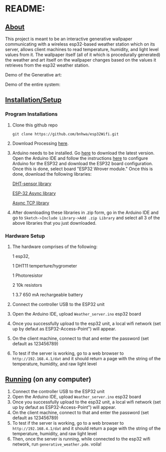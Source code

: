 # README:



## <u>About</u>

This project is meant to be an interactive generative wallpaper communicating with a wireless esp32-based weather station which on its server, allows client machines to read temperature, humidity, and light level values from it. The wallpaper itself (all of it which is procedurally generated) the weather and art itself on the wallpaper changes based on the values it retrieves from the esp32 weather station. 

Demo of the Generative art:

Demo of the entire system: 



## <u>Installation/Setup</u>

### Program Installations

1. Clone this github repo

   ```
   git clone https://github.com/bnhwa/esp32Wifi.git
   ```

   

2. Download Processing [here](https://processing.org/download/).

3. Arduino needs to be installed. Go [here](https://www.arduino.cc/en/software) to download the latest version. Open the Arduino IDE and follow the instructions [here](https://randomnerdtutorials.com/getting-started-with-esp32/) to configure Arduino for the ESP32 and download the ESP32 board configuration. Once this is done, select board "ESP32 Wrover module." Once this is done, download the following libraries:

   [DHT-sensor library](https://github.com/adafruit/DHT-sensor-library/archive/master.zip)

   [ESP-32 Async library](https://github.com/me-no-dev/ESPAsyncWebServer/archive/master.zip)

   [Async TCP library](https://github.com/me-no-dev/AsyncTCP/archive/master.zip)

4. After downloading these libraries in .zip form, go in the Arduino IDE and go to `Sketch->Include Library->Add .zip Library`  and select all 3 of the above libraries that you just downloaded.


### Hardware Setup 

1. The hardware comprises of the following:

   1 esp32,

   1 DHT11 temperture/hygrometer

   1 Photoresistor

   2 10k resistors

   1 3.7 650 mA rechargeable battery

2. Connect the controller USB to the ESP32 unit

3. Open the Arduino IDE, upload `Weather_server.ino` esp32 board

4. Once you successfully upload to the esp32 unit, a local wifi network (set up by defaut as ESP32-Access-Point") will appear. 

5. On the client machine, connect to that and enter the password (set default as 123456789) 

6. To test if the server is working, go to a web browser to `http://192.168.4.1/dat` and it should return a page with the string of the temperature, humidity, and raw light level

   

## <u>Running</u> (on any computer)

1. Connect the controller USB to the ESP32 unit
2. Open the Arduino IDE, upload `Weather_server.ino` esp32 board
3. Once you successfully upload to the esp32 unit, a local wifi network (set up by defaut as ESP32-Access-Point") will appear. 
4.  On the client machine, connect to that and enter the password (set default as 123456789) 
5. To test if the server is working, go to a web browser to `http://192.168.4.1/dat` and it should return a page with the string of the temperature, humidity, and raw light level
6. Then, once the server is running, while connected to the esp32 wifi network, run `generative_weather.pde`. voila!


